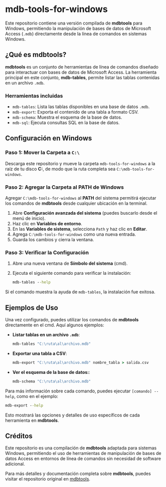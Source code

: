 # mdb-tools-for-windows

Este repositorio contiene una versión compilada de **mdbtools** para Windows, permitiendo la manipulación de bases de datos de Microsoft Access (`.mdb`) directamente desde la línea de comandos en sistemas Windows.

## ¿Qué es mdbtools?

**mdbtools** es un conjunto de herramientas de línea de comandos diseñado para interactuar con bases de datos de Microsoft Access. La herramienta principal en este conjunto, **mdb-tables**, permite listar las tablas contenidas en un archivo `.mdb`.

### Herramientas incluidas

- `mdb-tables`: Lista las tablas disponibles en una base de datos `.mdb`.
- `mdb-export`: Exporta el contenido de una tabla a formato CSV.
- `mdb-schema`: Muestra el esquema de la base de datos.
- `mdb-sql`: Ejecuta consultas SQL en la base de datos.

## Configuración en Windows

### Paso 1: Mover la Carpeta a `C:\`

Descarga este repositorio y mueve la carpeta `mdb-tools-for-windows` a la raíz de tu disco **C:**, de modo que la ruta completa sea `C:\mdb-tools-for-windows`.

### Paso 2: Agregar la Carpeta al PATH de Windows

Agregar `C:\mdb-tools-for-windows` al **PATH** del sistema permitirá ejecutar los comandos de **mdbtools** desde cualquier ubicación en la terminal.

1. Abre **Configuración avanzada del sistema** (puedes buscarlo desde el menú de inicio).
2. Haz clic en **Variables de entorno**.
3. En las **Variables de sistema**, selecciona `Path` y haz clic en **Editar**.
4. Agrega `C:\mdb-tools-for-windows` como una nueva entrada.
5. Guarda los cambios y cierra la ventana.

### Paso 3: Verificar la Configuración

1. Abre una nueva ventana de **Símbolo del sistema** (cmd).
2. Ejecuta el siguiente comando para verificar la instalación:

   ```cmd
   mdb-tables --help
    ```

Si el comando muestra la ayuda de `mdb-tables`, la instalación fue exitosa.

## Ejemplos de Uso

Una vez configurado, puedes utilizar los comandos de **mdbtools** directamente en el cmd. Aquí algunos ejemplos:

- **Listar tablas en un archivo `.mdb`**:

   ```cmd
   mdb-tables "C:\ruta\al\archivo.mdb"
    ```
- **Exportar una tabla a CSV**:
   ```cmd
   mdb-export "C:\ruta\al\archivo.mdb" nombre_tabla > salida.csv
    ```
- **Ver el esquema de la base de datos:**:
   ```cmd
   mdb-schema "C:\ruta\al\archivo.mdb"
    ```
Para más información sobre cada comando, puedes ejecutar `[comando] --help`, como en el ejemplo:

```cmd
mdb-export --help
```
Esto mostrará las opciones y detalles de uso específicos de cada herramienta en **mdbtools**.

## Créditos

Este repositorio es una compilación de **mdbtools** adaptada para sistemas Windows, permitiendo el uso de herramientas de manipulación de bases de datos Access en entornos de línea de comandos sin necesidad de software adicional. 

Para más detalles y documentación completa sobre **mdbtools**, puedes visitar el repositorio original en [mdbtools](https://github.com/mdbtools/mdbtools).
